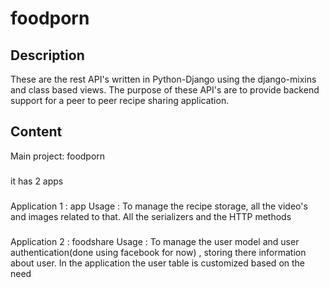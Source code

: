 # foodporn

## Description
These are the rest API's written in Python-Django using the django-mixins and class based views.
The purpose of these API's are to provide backend support for a peer to peer recipe sharing application.

## Content
Main project: foodporn
###
it has 2 apps
###
Application 1 : app
Usage : To manage the recipe storage, all the video's and images related to that. All the serializers and the HTTP methods
###
Application 2 : foodshare
Usage : To manage the user model and user authentication(done using facebook for now) , storing there information about user.
        In the application the user table is customized based on the need
